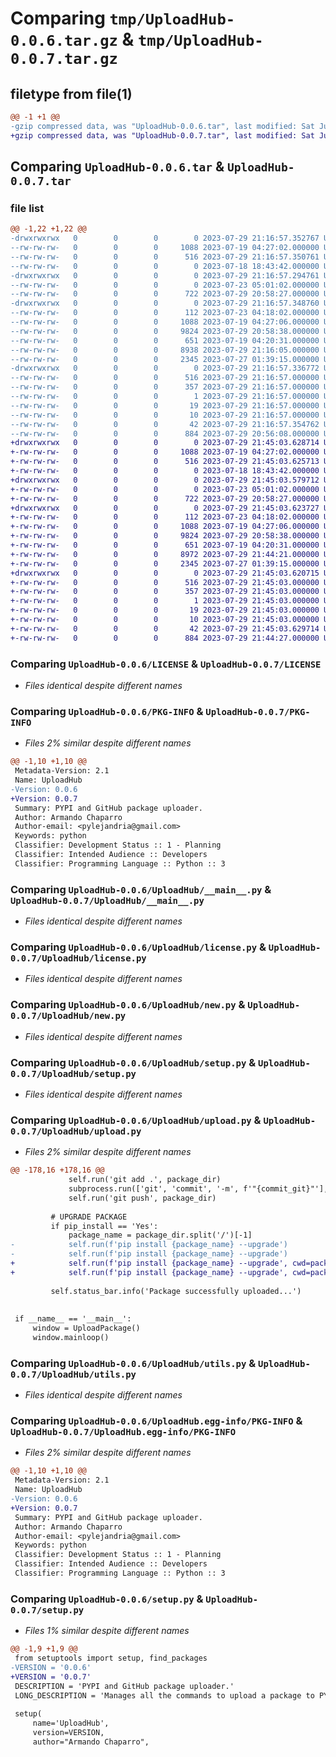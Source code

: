 # Comparing `tmp/UploadHub-0.0.6.tar.gz` & `tmp/UploadHub-0.0.7.tar.gz`

## filetype from file(1)

```diff
@@ -1 +1 @@
-gzip compressed data, was "UploadHub-0.0.6.tar", last modified: Sat Jul 29 21:16:57 2023, max compression
+gzip compressed data, was "UploadHub-0.0.7.tar", last modified: Sat Jul 29 21:45:03 2023, max compression
```

## Comparing `UploadHub-0.0.6.tar` & `UploadHub-0.0.7.tar`

### file list

```diff
@@ -1,22 +1,22 @@
-drwxrwxrwx   0        0        0        0 2023-07-29 21:16:57.352767 UploadHub-0.0.6/
--rw-rw-rw-   0        0        0     1088 2023-07-19 04:27:02.000000 UploadHub-0.0.6/LICENSE
--rw-rw-rw-   0        0        0      516 2023-07-29 21:16:57.350761 UploadHub-0.0.6/PKG-INFO
--rw-rw-rw-   0        0        0        0 2023-07-18 18:43:42.000000 UploadHub-0.0.6/README.md
-drwxrwxrwx   0        0        0        0 2023-07-29 21:16:57.294761 UploadHub-0.0.6/UploadHub/
--rw-rw-rw-   0        0        0        0 2023-07-23 05:01:02.000000 UploadHub-0.0.6/UploadHub/__init__.py
--rw-rw-rw-   0        0        0      722 2023-07-29 20:58:27.000000 UploadHub-0.0.6/UploadHub/__main__.py
-drwxrwxrwx   0        0        0        0 2023-07-29 21:16:57.348760 UploadHub-0.0.6/UploadHub/data/
--rw-rw-rw-   0        0        0      112 2023-07-23 04:18:02.000000 UploadHub-0.0.6/UploadHub/data/config.json
--rw-rw-rw-   0        0        0     1088 2023-07-19 04:27:06.000000 UploadHub-0.0.6/UploadHub/license.py
--rw-rw-rw-   0        0        0     9824 2023-07-29 20:58:38.000000 UploadHub-0.0.6/UploadHub/new.py
--rw-rw-rw-   0        0        0      651 2023-07-19 04:20:31.000000 UploadHub-0.0.6/UploadHub/setup.py
--rw-rw-rw-   0        0        0     8938 2023-07-29 21:16:05.000000 UploadHub-0.0.6/UploadHub/upload.py
--rw-rw-rw-   0        0        0     2345 2023-07-27 01:39:15.000000 UploadHub-0.0.6/UploadHub/utils.py
-drwxrwxrwx   0        0        0        0 2023-07-29 21:16:57.336772 UploadHub-0.0.6/UploadHub.egg-info/
--rw-rw-rw-   0        0        0      516 2023-07-29 21:16:57.000000 UploadHub-0.0.6/UploadHub.egg-info/PKG-INFO
--rw-rw-rw-   0        0        0      357 2023-07-29 21:16:57.000000 UploadHub-0.0.6/UploadHub.egg-info/SOURCES.txt
--rw-rw-rw-   0        0        0        1 2023-07-29 21:16:57.000000 UploadHub-0.0.6/UploadHub.egg-info/dependency_links.txt
--rw-rw-rw-   0        0        0       19 2023-07-29 21:16:57.000000 UploadHub-0.0.6/UploadHub.egg-info/requires.txt
--rw-rw-rw-   0        0        0       10 2023-07-29 21:16:57.000000 UploadHub-0.0.6/UploadHub.egg-info/top_level.txt
--rw-rw-rw-   0        0        0       42 2023-07-29 21:16:57.354762 UploadHub-0.0.6/setup.cfg
--rw-rw-rw-   0        0        0      884 2023-07-29 20:56:08.000000 UploadHub-0.0.6/setup.py
+drwxrwxrwx   0        0        0        0 2023-07-29 21:45:03.628714 UploadHub-0.0.7/
+-rw-rw-rw-   0        0        0     1088 2023-07-19 04:27:02.000000 UploadHub-0.0.7/LICENSE
+-rw-rw-rw-   0        0        0      516 2023-07-29 21:45:03.625713 UploadHub-0.0.7/PKG-INFO
+-rw-rw-rw-   0        0        0        0 2023-07-18 18:43:42.000000 UploadHub-0.0.7/README.md
+drwxrwxrwx   0        0        0        0 2023-07-29 21:45:03.579712 UploadHub-0.0.7/UploadHub/
+-rw-rw-rw-   0        0        0        0 2023-07-23 05:01:02.000000 UploadHub-0.0.7/UploadHub/__init__.py
+-rw-rw-rw-   0        0        0      722 2023-07-29 20:58:27.000000 UploadHub-0.0.7/UploadHub/__main__.py
+drwxrwxrwx   0        0        0        0 2023-07-29 21:45:03.623727 UploadHub-0.0.7/UploadHub/data/
+-rw-rw-rw-   0        0        0      112 2023-07-23 04:18:02.000000 UploadHub-0.0.7/UploadHub/data/config.json
+-rw-rw-rw-   0        0        0     1088 2023-07-19 04:27:06.000000 UploadHub-0.0.7/UploadHub/license.py
+-rw-rw-rw-   0        0        0     9824 2023-07-29 20:58:38.000000 UploadHub-0.0.7/UploadHub/new.py
+-rw-rw-rw-   0        0        0      651 2023-07-19 04:20:31.000000 UploadHub-0.0.7/UploadHub/setup.py
+-rw-rw-rw-   0        0        0     8972 2023-07-29 21:44:21.000000 UploadHub-0.0.7/UploadHub/upload.py
+-rw-rw-rw-   0        0        0     2345 2023-07-27 01:39:15.000000 UploadHub-0.0.7/UploadHub/utils.py
+drwxrwxrwx   0        0        0        0 2023-07-29 21:45:03.620715 UploadHub-0.0.7/UploadHub.egg-info/
+-rw-rw-rw-   0        0        0      516 2023-07-29 21:45:03.000000 UploadHub-0.0.7/UploadHub.egg-info/PKG-INFO
+-rw-rw-rw-   0        0        0      357 2023-07-29 21:45:03.000000 UploadHub-0.0.7/UploadHub.egg-info/SOURCES.txt
+-rw-rw-rw-   0        0        0        1 2023-07-29 21:45:03.000000 UploadHub-0.0.7/UploadHub.egg-info/dependency_links.txt
+-rw-rw-rw-   0        0        0       19 2023-07-29 21:45:03.000000 UploadHub-0.0.7/UploadHub.egg-info/requires.txt
+-rw-rw-rw-   0        0        0       10 2023-07-29 21:45:03.000000 UploadHub-0.0.7/UploadHub.egg-info/top_level.txt
+-rw-rw-rw-   0        0        0       42 2023-07-29 21:45:03.629714 UploadHub-0.0.7/setup.cfg
+-rw-rw-rw-   0        0        0      884 2023-07-29 21:44:27.000000 UploadHub-0.0.7/setup.py
```

### Comparing `UploadHub-0.0.6/LICENSE` & `UploadHub-0.0.7/LICENSE`

 * *Files identical despite different names*

### Comparing `UploadHub-0.0.6/PKG-INFO` & `UploadHub-0.0.7/PKG-INFO`

 * *Files 2% similar despite different names*

```diff
@@ -1,10 +1,10 @@
 Metadata-Version: 2.1
 Name: UploadHub
-Version: 0.0.6
+Version: 0.0.7
 Summary: PYPI and GitHub package uploader.
 Author: Armando Chaparro
 Author-email: <pylejandria@gmail.com>
 Keywords: python
 Classifier: Development Status :: 1 - Planning
 Classifier: Intended Audience :: Developers
 Classifier: Programming Language :: Python :: 3
```

### Comparing `UploadHub-0.0.6/UploadHub/__main__.py` & `UploadHub-0.0.7/UploadHub/__main__.py`

 * *Files identical despite different names*

### Comparing `UploadHub-0.0.6/UploadHub/license.py` & `UploadHub-0.0.7/UploadHub/license.py`

 * *Files identical despite different names*

### Comparing `UploadHub-0.0.6/UploadHub/new.py` & `UploadHub-0.0.7/UploadHub/new.py`

 * *Files identical despite different names*

### Comparing `UploadHub-0.0.6/UploadHub/setup.py` & `UploadHub-0.0.7/UploadHub/setup.py`

 * *Files identical despite different names*

### Comparing `UploadHub-0.0.6/UploadHub/upload.py` & `UploadHub-0.0.7/UploadHub/upload.py`

 * *Files 2% similar despite different names*

```diff
@@ -178,16 +178,16 @@
             self.run('git add .', package_dir)
             subprocess.run(['git', 'commit', '-m', f'"{commit_git}"'], cwd=package_dir)
             self.run('git push', package_dir)
         
         # UPGRADE PACKAGE
         if pip_install == 'Yes':
             package_name = package_dir.split('/')[-1]
-            self.run(f'pip install {package_name} --upgrade')
-            self.run(f'pip install {package_name} --upgrade')
+            self.run(f'pip install {package_name} --upgrade', cwd=package_dir)
+            self.run(f'pip install {package_name} --upgrade', cwd=package_dir)
 
         self.status_bar.info('Package successfully uploaded...')
 
 
 if __name__ == '__main__':
     window = UploadPackage()
     window.mainloop()
```

### Comparing `UploadHub-0.0.6/UploadHub/utils.py` & `UploadHub-0.0.7/UploadHub/utils.py`

 * *Files identical despite different names*

### Comparing `UploadHub-0.0.6/UploadHub.egg-info/PKG-INFO` & `UploadHub-0.0.7/UploadHub.egg-info/PKG-INFO`

 * *Files 2% similar despite different names*

```diff
@@ -1,10 +1,10 @@
 Metadata-Version: 2.1
 Name: UploadHub
-Version: 0.0.6
+Version: 0.0.7
 Summary: PYPI and GitHub package uploader.
 Author: Armando Chaparro
 Author-email: <pylejandria@gmail.com>
 Keywords: python
 Classifier: Development Status :: 1 - Planning
 Classifier: Intended Audience :: Developers
 Classifier: Programming Language :: Python :: 3
```

### Comparing `UploadHub-0.0.6/setup.py` & `UploadHub-0.0.7/setup.py`

 * *Files 1% similar despite different names*

```diff
@@ -1,9 +1,9 @@
 from setuptools import setup, find_packages
-VERSION = '0.0.6'
+VERSION = '0.0.7'
 DESCRIPTION = 'PYPI and GitHub package uploader.'
 LONG_DESCRIPTION = 'Manages all the commands to upload a package to PYPI and GitHub repo.'
 
 setup(
     name='UploadHub',
     version=VERSION,
     author="Armando Chaparro",
```

